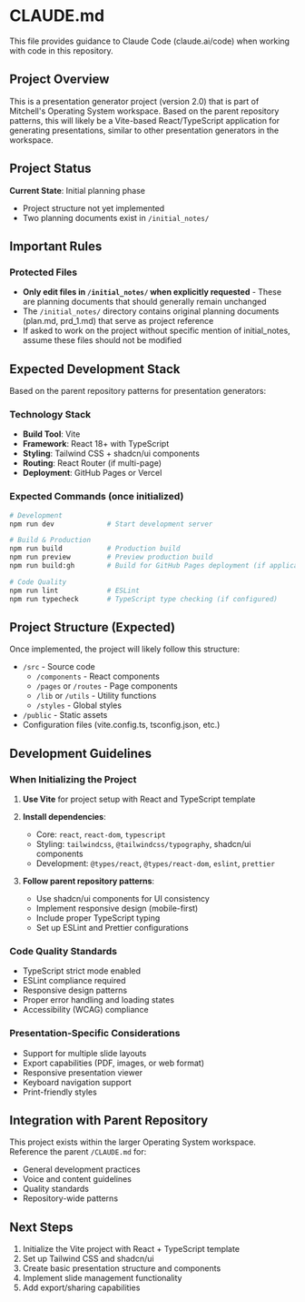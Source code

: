 # CLAUDE.md

This file provides guidance to Claude Code (claude.ai/code) when working with code in this repository.

## Project Overview

This is a presentation generator project (version 2.0) that is part of Mitchell's Operating System workspace. Based on the parent repository patterns, this will likely be a Vite-based React/TypeScript application for generating presentations, similar to other presentation generators in the workspace.

## Project Status

**Current State**: Initial planning phase
- Project structure not yet implemented
- Two planning documents exist in `/initial_notes/`

## Important Rules

### Protected Files
- **Only edit files in `/initial_notes/` when explicitly requested** - These are planning documents that should generally remain unchanged
- The `/initial_notes/` directory contains original planning documents (plan.md, prd_1.md) that serve as project reference
- If asked to work on the project without specific mention of initial_notes, assume these files should not be modified

## Expected Development Stack

Based on the parent repository patterns for presentation generators:

### Technology Stack
- **Build Tool**: Vite
- **Framework**: React 18+ with TypeScript
- **Styling**: Tailwind CSS + shadcn/ui components
- **Routing**: React Router (if multi-page)
- **Deployment**: GitHub Pages or Vercel

### Expected Commands (once initialized)

```bash
# Development
npm run dev             # Start development server

# Build & Production
npm run build           # Production build
npm run preview         # Preview production build
npm run build:gh        # Build for GitHub Pages deployment (if applicable)

# Code Quality
npm run lint            # ESLint
npm run typecheck       # TypeScript type checking (if configured)
```

## Project Structure (Expected)

Once implemented, the project will likely follow this structure:
- `/src` - Source code
  - `/components` - React components
  - `/pages` or `/routes` - Page components
  - `/lib` or `/utils` - Utility functions
  - `/styles` - Global styles
- `/public` - Static assets
- Configuration files (vite.config.ts, tsconfig.json, etc.)

## Development Guidelines

### When Initializing the Project

1. **Use Vite** for project setup with React and TypeScript template
2. **Install dependencies**: 
   - Core: `react`, `react-dom`, `typescript`
   - Styling: `tailwindcss`, `@tailwindcss/typography`, shadcn/ui components
   - Development: `@types/react`, `@types/react-dom`, `eslint`, `prettier`

3. **Follow parent repository patterns**:
   - Use shadcn/ui components for UI consistency
   - Implement responsive design (mobile-first)
   - Include proper TypeScript typing
   - Set up ESLint and Prettier configurations

### Code Quality Standards

- TypeScript strict mode enabled
- ESLint compliance required
- Responsive design patterns
- Proper error handling and loading states
- Accessibility (WCAG) compliance

### Presentation-Specific Considerations

- Support for multiple slide layouts
- Export capabilities (PDF, images, or web format)
- Responsive presentation viewer
- Keyboard navigation support
- Print-friendly styles

## Integration with Parent Repository

This project exists within the larger Operating System workspace. Reference the parent `/CLAUDE.md` for:
- General development practices
- Voice and content guidelines
- Quality standards
- Repository-wide patterns

## Next Steps

1. Initialize the Vite project with React + TypeScript template
2. Set up Tailwind CSS and shadcn/ui
3. Create basic presentation structure and components
4. Implement slide management functionality
5. Add export/sharing capabilities